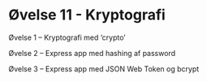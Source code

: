 # Øvelse 11 - Kryptografi

Øvelse 1 – Kryptografi med ‘crypto’

Øvelse 2 – Express app med hashing af password

Øvelse 3 – Express app med JSON Web Token og bcrypt


